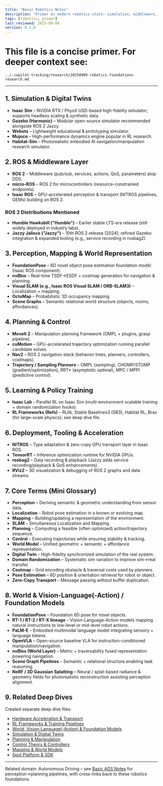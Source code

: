 ```yaml
---
title: "Basic Robotics Notes"
description: "Primer on modern robotics stack: simulation, middleware, perception, planning, learning, acceleration."
tags: [robotics, primer]
last_reviewed: 2025-09-09
version: 0.1.0
---
```


# This file is a concise primer. For deeper context see:
`../.copilot-tracking/research/20250909-robotics-foundations-research.md`

---
## 1. Simulation & Digital Twins

- **Isaac Sim** – NVIDIA RTX / PhysX USD-based high-fidelity simulator; supports headless scaling & synthetic data.
- **Gazebo (Harmonic)** – Modular open-source simulator recommended alongside ROS 2 Jazzy.
- **Webots** – Lightweight educational & prototyping simulator.
- **Mujoco** – High-performance dynamics engine popular in RL research.
- **Habitat-Sim** – Photorealistic embodied AI navigation/manipulation research simulator.

## 2. ROS & Middleware Layer

- **ROS 2** – Middleware (pub/sub, services, actions, QoS, parameters) atop DDS.
- **micro-ROS** – ROS 2 for microcontrollers (resource-constrained endpoints).
- **Isaac ROS** – GPU-accelerated perception & transport (NITROS pipelines, GEMs) building on ROS 2.

### ROS 2 Distributions Mentioned

- **Humble Hawksbill ("Humble")** – Earlier stable LTS-era release (still widely deployed in industry labs).
- **Jazzy Jalisco ("Jazzy")** – 10th ROS 2 release (2024); refined Gazebo integration & expanded tooling (e.g., service recording in rosbag2).

## 3. Perception, Mapping & World Representation

- **FoundationPose** – 6D novel object pose estimation foundation model (Isaac ROS component).
- **nvBlox** – Real-time TSDF→ESDF + costmap generation for navigation & planning.
- **Visual SLAM (e.g., Isaac ROS Visual SLAM / ORB-SLAM3)** – Localization + mapping.
- **OctoMap** – Probabilistic 3D occupancy mapping.
- **Scene Graphs** – Semantic relational world structure (objects, rooms, affordances).

## 4. Planning & Control

- **MoveIt 2** – Manipulation planning framework (OMPL + plugins, grasp pipeline).
- **cuMotion** – GPU-accelerated trajectory optimization running parallel candidate solves.
- **Nav2** – ROS 2 navigation stack (behavior trees, planners, controllers, costmaps).
- **Trajectory / Sampling Planners** – OMPL (sampling), CHOMP/STOMP (gradient/optimization), RRT* (asymptotic optimal), MPC / MPPI (predictive control).

## 5. Learning & Policy Training

- **Isaac Lab** – Parallel RL on Isaac Sim (multi-environment scalable training + domain randomization hooks).
- **RL Frameworks (Refs)** – RLlib, Stable Baselines3 (SB3), Habitat RL, Brax (for large-scale physics); see deep dive file.

## 6. Deployment, Tooling & Acceleration

- **NITROS** – Type adaptation & zero-copy GPU transport layer in Isaac ROS.
- **TensorRT** – Inference optimization runtime for NVIDIA GPUs.
- **rosbag2** – Data recording & playback (Jazzy adds service recording/playback & QoS enhancements).
- **RViz2** – 3D visualization & debugging of ROS 2 graphs and data streams.

## 7. Core Terms (Mini Glossary)

- **Perception** – Deriving semantic & geometric understanding from sensor data.
- **Localization** – Robot pose estimation in a known or evolving map.
- **Mapping** – Building/updating a representation of the environment.
- **SLAM** – Simultaneous Localization and Mapping.
- **Planning** – Computing a feasible (often optimized) action/trajectory sequence.
- **Control** – Executing trajectories while ensuring stability & tracking.
- **World Model** – Unified geometric + semantic + affordance representation.
- **Digital Twin** – High-fidelity synchronized simulation of the real system.
- **Domain Randomization** – Systematic sim variation to improve sim→real transfer.
- **Costmap** – Grid encoding obstacle & traversal costs used by planners.
- **Pose Estimation** – 6D position & orientation retrieval for robot or object.
- **Zero-Copy Transport** – Message passing without buffer duplication.

## 8. World & Vision-Language(-Action) / Foundation Models

- **FoundationPose** – Foundation 6D pose for novel objects.
- **RT-1 / RT-2 / RT-X lineage** – Vision-Language-Action models mapping natural instructions to low-level or mid-level robot actions.
- **PaLM-E** – Embodied multimodal language model integrating sensory + language tokens.
- **OpenVLA** – Open-source baseline VLA for instruction-conditioned manipulation/navigation.
- **nvBlox (World Layer)** – Metric + traversability fused representation powering navigation.
- **Scene Graph Pipelines** – Semantic + relational structure enabling task reasoning.
- **NeRF / 3D Gaussian Splatting** – Neural / splat-based radiance & geometry fields for photorealistic reconstruction assisting perception alignment.

## 9. Related Deep Dives

Created separate deep dive files:

- [Hardware Acceleration & Transport](robotics_deep_dive_hardware_acceleration.md)
- [RL Frameworks & Training Pipelines](robotics_deep_dive_rl_frameworks.md)
- [World, Vision-Language(-Action) & Foundation Models](robotics_deep_dive_models_world_vlm.md)
- [Simulation & Digital Twins](robotics_deep_dive_simulation.md)
- [Planning & Manipulation](robotics_deep_dive_planning_manipulation.md)
- [Control Theory & Controllers](robotics_deep_dive_control_theory.md)
- [Mapping & World Models](robotics_deep_dive_mapping_world_models.md)
- [Spot Platform & SDK](robotics_deep_dive_spot_platform.md)

---
Related domain: Autonomous Driving – see [Basic ADS Notes](basic_ads_notes.md) for perception→planning pipelines, with cross-links back to these robotics foundations.


